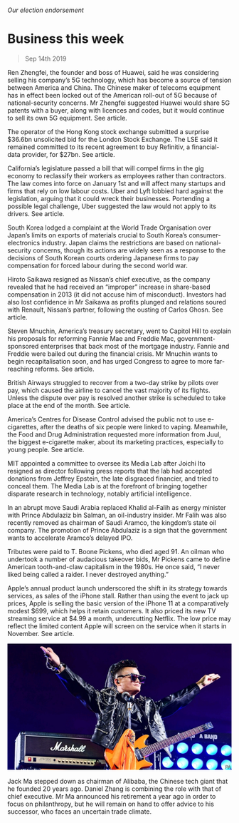 ###### Our election endorsement

# Business this week 

> Sep 14th 2019 

Ren Zhengfei, the founder and boss of Huawei, said he was considering selling his company’s 5G technology, which has become a source of tension between America and China. The Chinese maker of telecoms equipment has in effect been locked out of the American roll-out of 5G because of national-security concerns. Mr Zhengfei suggested Huawei would share 5G patents with a buyer, along with licences and codes, but it would continue to sell its own 5G equipment. See article. 

The operator of the Hong Kong stock exchange submitted a surprise $36.6bn unsolicited bid for the London Stock Exchange. The LSE said it remained committed to its recent agreement to buy Refinitiv, a financial-data provider, for $27bn. See article. 

California’s legislature passed a bill that will compel firms in the gig economy to reclassify their workers as employees rather than contractors. The law comes into force on January 1st and will affect many startups and firms that rely on low labour costs. Uber and Lyft lobbied hard against the legislation, arguing that it could wreck their businesses. Portending a possible legal challenge, Uber suggested the law would not apply to its drivers. See article. 

South Korea lodged a complaint at the World Trade Organisation over Japan’s limits on exports of materials crucial to South Korea’s consumer-electronics industry. Japan claims the restrictions are based on national-security concerns, though its actions are widely seen as a response to the decisions of South Korean courts ordering Japanese firms to pay compensation for forced labour during the second world war. 

Hiroto Saikawa resigned as Nissan’s chief executive, as the company revealed that he had received an “improper” increase in share-based compensation in 2013 (it did not accuse him of misconduct). Investors had also lost confidence in Mr Saikawa as profits plunged and relations soured with Renault, Nissan’s partner, following the ousting of Carlos Ghosn. See article. 

Steven Mnuchin, America’s treasury secretary, went to Capitol Hill to explain his proposals for reforming Fannie Mae and Freddie Mac, government-sponsored enterprises that back most of the mortgage industry. Fannie and Freddie were bailed out during the financial crisis. Mr Mnuchin wants to begin recapitalisation soon, and has urged Congress to agree to more far-reaching reforms. See article. 

British Airways struggled to recover from a two-day strike by pilots over pay, which caused the airline to cancel the vast majority of its flights. Unless the dispute over pay is resolved another strike is scheduled to take place at the end of the month. See article. 

America’s Centres for Disease Control advised the public not to use e-cigarettes, after the deaths of six people were linked to vaping. Meanwhile, the Food and Drug Administration requested more information from Juul, the biggest e-cigarette maker, about its marketing practices, especially to young people. See article. 

MIT appointed a committee to oversee its Media Lab after Joichi Ito resigned as director following press reports that the lab had accepted donations from Jeffrey Epstein, the late disgraced financier, and tried to conceal them. The Media Lab is at the forefront of bringing together disparate research in technology, notably artificial intelligence. 

In an abrupt move Saudi Arabia replaced Khalid al-Falih as energy minister with Prince Abdulaziz bin Salman, an oil-industry insider. Mr Falih was also recently removed as chairman of Saudi Aramco, the kingdom’s state oil company. The promotion of Prince Abdulaziz is a sign that the government wants to accelerate Aramco’s delayed IPO. 

Tributes were paid to T. Boone Pickens, who died aged 91. An oilman who undertook a number of audacious takeover bids, Mr Pickens came to define American tooth-and-claw capitalism in the 1980s. He once said, “I never liked being called a raider. I never destroyed anything.” 

Apple’s annual product launch underscored the shift in its strategy towards services, as sales of the iPhone stall. Rather than using the event to jack up prices, Apple is selling the basic version of the iPhone 11 at a comparatively modest $699, which helps it retain customers. It also priced its new TV streaming service at $4.99 a month, undercutting Netflix. The low price may reflect the limited content Apple will screen on the service when it starts in November. See article. 

![image](images/20190914_wwp001.jpg) 

Jack Ma stepped down as chairman of Alibaba, the Chinese tech giant that he founded 20 years ago. Daniel Zhang is combining the role with that of chief executive. Mr Ma announced his retirement a year ago in order to focus on philanthropy, but he will remain on hand to offer advice to his successor, who faces an uncertain trade climate. 


